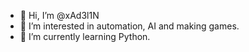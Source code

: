 - 👋 Hi, I’m @xAd3l1N
- 👀 I’m interested in automation, AI and making games.
- 🌱 I’m currently learning Python.

<!---
xAd3l1N/xAd3l1N is a ✨ special ✨ repository because its `README.md` (this file) appears on your GitHub profile.
You can click the Preview link to take a look at your changes.
--->
